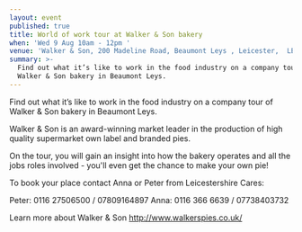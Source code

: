 ```yaml
---
layout: event
published: true
title: World of work tour at Walker & Son bakery
when: 'Wed 9 Aug 10am - 12pm '
venue: 'Walker & Son, 200 Madeline Road, Beaumont Leys , Leicester,  LE4 1EX   '
summary: >-
  Find out what it’s like to work in the food industry on a company tour of
  Walker & Son bakery in Beaumont Leys.
---
```

Find out what it’s like to work in the food industry on a company tour of Walker & Son bakery in Beaumont Leys.

Walker & Son is an award-winning market leader in the production of high quality supermarket own label and branded pies.

On the tour, you will gain an insight into how the bakery operates and all the jobs roles involved - you'll even get the chance to make your own pie!

To book your place contact Anna or Peter from Leicestershire Cares:

Peter: 0116 27506500 / 07809164897
Anna: 0116 366 6639 / 07738403732

Learn more about Walker & Son http://www.walkerspies.co.uk/

